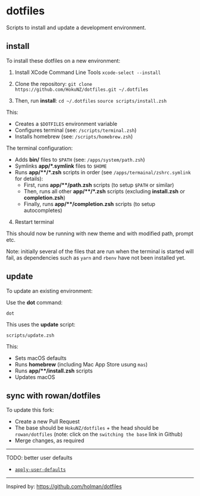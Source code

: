 # dotfiles

Scripts to install and update a development environment.

## install

To install these dotfiles on a new environment:

1. Install XCode Command Line Tools
`xcode-select --install`

2. Clone the repository:
`git clone https://github.com/HokuNZ/dotfiles.git ~/.dotfiles`

3. Then, run **install**:
`cd ~/.dotfiles`
`source scripts/install.zsh`

This:
- Creates a `$DOTFILES` environment variable
- Configures terminal (see: `/scripts/terminal.zsh`)
- Installs homebrew (see: `/scripts/homebrew.zsh`)

The terminal configuration:
- Adds **bin/** files to `$PATH` (see: `/apps/system/path.zsh`)
- Symlinks **app/\*.symlink** files to `$HOME`
- Runs **app/\*\*/\*.zsh** scripts in order (see `/apps/termainal/zshrc.symlink` for details):
    - First, runs **app/\*\*/path.zsh** scripts (to setup `$PATH` or similar)
    - Then, runs all other **app/\*\*/\*.zsh** scripts (excluding **install.zsh** or **completion.zsh**)
    - Finally, runs **app/\*\*/completion.zsh** scripts (to setup autocompletes)

4. Restart terminal

This should now be running with new theme and with modified path, prompt etc.

Note: initially several of the files that are run when the terminal is started will fail, as dependencies such as `yarn` and `rbenv` have not been installed yet.

## update 

To update an existing environment:

Use the **dot** command:

`dot`

This uses the **update** script:

`scripts/update.zsh`

This:

- Sets macOS defaults
- Runs **homebrew** (including Mac App Store usung `mas`)
- Runs **app/\*\*/install.zsh** scripts
- Updates macOS

## sync with rowan/dotfiles

To update this fork:

- Create a new Pull Request
- The base should be `HokuNZ/dotfiles` + the head should be `rowan/dotfiles` (note: click on the `switching the base` link in Github)
- Merge changes, as required

---

TODO: better user defaults
- [`apply-user-defaults`](https://github.com/zero-sh/apply-user-defaults)

---

Inspired by: https://github.com/holman/dotfiles
